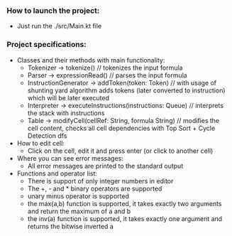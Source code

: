 ### How to launch the project:
* Just run the ./src/Main.kt file

### Project specifications:
* Classes and their methods with main functionality:
    * Tokenizer -> tokenize() // tokenizes the input formula
    * Parser -> expressionRead() // parses the input formula
    * InstructionGenerator -> addToken(token: Token) // with usage of shunting yard algorithm adds tokens (later converted to instruction) 
  which will be later executed
    * Interpreter -> executeInstructions(instructions: Queue<Instruction>) // interprets the stack with instructions
    * Table -> modifyCell(cellRef: String, formula String) // modifies the cell content, checks all cell dependencies with Top Sort + Cycle Detection dfs
* How to edit cell:
  * Click on the cell, edit it and press enter (or click to another cell)
* Where you can see error messages:
  * All error messages are printed to the standard output
* Functions and operator list:
  * There is support of only integer numbers in editor
  * The +, - and * binary operators are supported
  * unary minus operator is supported
  * the max(a,b) function is supported, it takes exactly two arguments and return the maximum of a and b
  * the inv(a) function is supported, it takes exactly one argument and returns the bitwise inverted a 